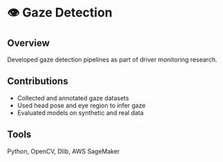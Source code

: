 # 👁 Gaze Detection

## Overview
Developed gaze detection pipelines as part of driver monitoring research.

## Contributions
- Collected and annotated gaze datasets
- Used head pose and eye region to infer gaze
- Evaluated models on synthetic and real data

## Tools
Python, OpenCV, Dlib, AWS SageMaker
